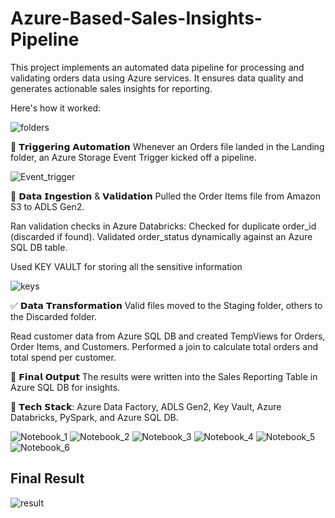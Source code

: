 # Azure-Based-Sales-Insights-Pipeline

This project implements an automated data pipeline for processing and validating orders data using Azure services. It ensures data quality and generates actionable sales insights for reporting.

Here's how it worked:

![folders](https://github.com/user-attachments/assets/376eb2b9-dcf1-44a3-a8dc-4c46a70d9244)

📁 𝗧𝗿𝗶𝗴𝗴𝗲𝗿𝗶𝗻𝗴 𝗔𝘂𝘁𝗼𝗺𝗮𝘁𝗶𝗼𝗻
 Whenever an Orders file landed in the Landing folder, an Azure Storage Event Trigger kicked off a pipeline.

 ![Event_trigger](https://github.com/user-attachments/assets/c8a7629d-91de-4439-998c-c4b9db1a8b9c)


🚀 𝗗𝗮𝘁𝗮 𝗜𝗻𝗴𝗲𝘀𝘁𝗶𝗼𝗻 & 𝗩𝗮𝗹𝗶𝗱𝗮𝘁𝗶𝗼𝗻
Pulled the Order Items file from Amazon S3 to ADLS Gen2.

Ran validation checks in Azure Databricks:
Checked for duplicate order_id (discarded if found).
Validated order_status dynamically against an Azure SQL DB table.

Used KEY VAULT for storing all the sensitive information


![keys](https://github.com/user-attachments/assets/ec5aa77b-1a1b-455a-9fc2-f287d3800d33)



✅ 𝗗𝗮𝘁𝗮 𝗧𝗿𝗮𝗻𝘀𝗳𝗼𝗿𝗺𝗮𝘁𝗶𝗼𝗻
Valid files moved to the Staging folder, others to the Discarded folder.

Read customer data from Azure SQL DB and created TempViews for Orders, Order Items, and Customers.
Performed a join to calculate total orders and total spend per customer.


💾 𝗙𝗶𝗻𝗮𝗹 𝗢𝘂𝘁𝗽𝘂𝘁
 The results were written into the Sales Reporting Table in Azure SQL DB for insights.

📌 𝗧𝗲𝗰𝗵 𝗦𝘁𝗮𝗰𝗸: Azure Data Factory, ADLS Gen2, Key Vault, Azure Databricks, PySpark, and Azure SQL DB.

![Notebook_1](https://github.com/user-attachments/assets/b0b998df-d207-475f-a81e-fc93a5d53976)
![Notebook_2](https://github.com/user-attachments/assets/d88e3368-84df-4ae2-8b2f-c04e3984bd2e)
![Notebook_3](https://github.com/user-attachments/assets/c4583bd8-287b-4c23-ba29-b946408329a7)
![Notebook_4](https://github.com/user-attachments/assets/285f0f92-05b5-4b51-884c-eb4fddcd1faa)
![Notebook_5](https://github.com/user-attachments/assets/4923622e-33d6-43d2-98b2-e476e2561f5e)
![Notebook_6](https://github.com/user-attachments/assets/286d1d02-828e-4a00-8eff-c4240fcb5044)

## Final Result

![result](https://github.com/user-attachments/assets/de4de174-1a28-48d1-99b6-8736c57e241f)


